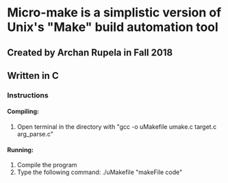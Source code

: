 # Micro-make is a simplistic version of Unix's "Make" build automation tool
## Created by Archan Rupela in Fall 2018
## Written in C

### Instructions

#### Compiling:
1. Open terminal in the directory with "gcc -o uMakefile umake.c target.c arg_parse.c"

#### Running:
1. Compile the program
2. Type the following command: ./uMakefile "makeFile code"
